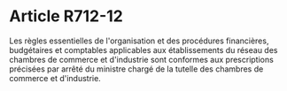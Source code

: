 # Article R712-12

<p>Les règles essentielles de l'organisation et des procédures financières, budgétaires et comptables applicables aux établissements du réseau des chambres de commerce et d'industrie sont conformes aux prescriptions précisées par arrêté du ministre chargé de la tutelle des chambres de commerce et d'industrie.</p>